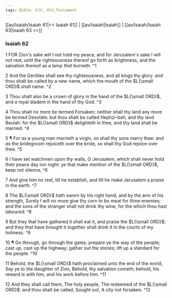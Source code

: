 ```yaml
---
tags: Bible, KJV, Old_Testament
---
```


[[av/Isaiah/Isaiah 61|<< Isaiah 61]] | [[av/Isaiah|Isaiah]] | [[av/Isaiah/Isaiah 63|Isaiah 63 >>]]

### Isaiah 62

1 FOR Zion's sake will I not hold my peace, and for Jerusalem's sake I will not rest, until the righteousness thereof go forth as brightness, and the salvation thereof as a lamp _that_ burneth. ^1

2 And the Gentiles shall see thy righteousness, and all kings thy glory: and thou shalt be called by a new name, which the mouth of the $L{\small ORD}$ shall name. ^2

3 Thou shalt also be a crown of glory in the hand of the $L{\small ORD}$, and a royal diadem in the hand of thy God. ^3

4 Thou shalt no more be termed Forsaken; neither shall thy land any more be termed Desolate: but thou shalt be called Hephzi-bah, and thy land Beulah: for the $L{\small ORD}$ delighteth in thee, and thy land shall be married. ^4

5 ¶ For _as_ a young man marrieth a virgin, _so_ shall thy sons marry thee: and _as_ the bridegroom rejoiceth over the bride, _so_ shall thy God rejoice over thee. ^5

6 I have set watchmen upon thy walls, O Jerusalem, _which_ shall never hold their peace day nor night: ye that make mention of the $L{\small ORD}$, keep not silence, ^6

7 And give him no rest, till he establish, and till he make Jerusalem a praise in the earth. ^7

8 The $L{\small ORD}$ hath sworn by his right hand, and by the arm of his strength, Surely I will no more give thy corn _to_ _be_ meat for thine enemies; and the sons of the stranger shall not drink thy wine, for the which thou hast laboured: ^8

9 But they that have gathered it shall eat it, and praise the $L{\small ORD}$; and they that have brought it together shall drink it in the courts of my holiness. ^9

10 ¶ Go through, go through the gates; prepare ye the way of the people; cast up, cast up the highway; gather out the stones; lift up a standard for the people. ^10

11 Behold, the $L{\small ORD}$ hath proclaimed unto the end of the world, Say ye to the daughter of Zion, Behold, thy salvation cometh; behold, his reward _is_ with him, and his work before him. ^11

12 And they shall call them, The holy people, The redeemed of the $L{\small ORD}$: and thou shalt be called, Sought out, A city not forsaken. ^12
